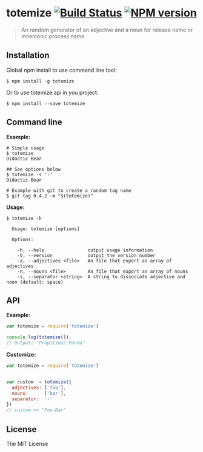 # totemize [![Build Status](https://secure.travis-ci.org/nopnop/totemize.png?branch=master)](http://travis-ci.org/nopnop/totemize) [![NPM version](https://badge-me.herokuapp.com/api/npm/totemize.png)](http://badges.enytc.com/for/npm/totemize)

> An random generator of an adjective and a noun for release name or mnemonic process name


## Installation

Global npm install to use command line tool:

```shell
$ npm install -g totemize
```

Or to use totemize api in you project:

```shell
$ npm install --save totemize
```

## Command line

**Example:**

```shell
# Simple usage
$ totemize
Didactic Bear

## See options below
$ totemize -s '-'
Didactic-Bear

# Example with git to create a random tag name
$ git tag 0.4.2 -m "$(totemize)"
```


**Usage:**

```shell
$ totemize -h

  Usage: totemize [options]

  Options:

    -h, --help                output usage information
    -V, --version             output the version number
    -a, --adjectives <file>   An file that export an array of adjectives
    -n, --nouns <file>        An file that export an array of nouns
    -s, --separator <string>  A string to dissociate adjective and noon (default: space)
```

## API

**Example:**

```javascript
var totemize = require('totemize')

console.log(totemize());
// Output: "Propitious Panda"
```

**Customize:**

```javascript
var totemize = require('totemize')


var custom  = totemize({
  adjectives: ['foo'],
  nouns:      ['bar'],
  separator:  '-'
})
// custom => "Foo-Bar"
```



## License

The MIT License
